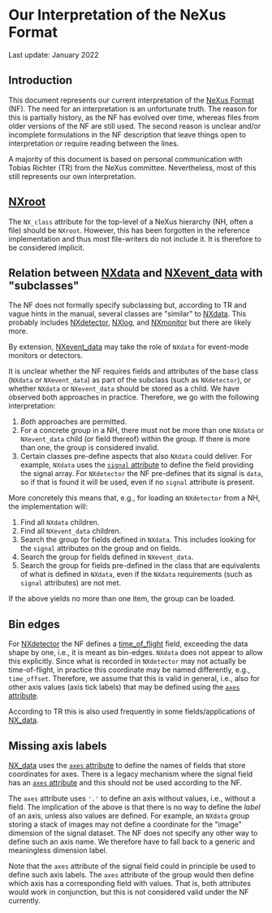 # Our Interpretation of the NeXus Format

Last update: January 2022

## Introduction

This document represents our current interpretation of the [NeXus Format](https://www.nexusformat.org/) (NF).
The need for an interpretation is an unfortunate truth.
The reason for this is partially history, as the NF has evolved over time, whereas files from older versions of the NF are still used.
The second reason is unclear and/or incomplete formulations in the NF description that leave things open to interpretation or require reading between the lines.

A majority of this document is based on personal communication with Tobias Richter (TR) from the NeXus committee.
Nevertheless, most of this still represents our own interpretation.

## [NXroot](https://manual.nexusformat.org/classes/base_classes/NXroot.html)

The `NX_class` attribute for the top-level of a NeXus hierarchy (NH, often a file) should be `NXroot`.
However, this has been forgotten in the reference implementation and thus most file-writers do not include it.
It is therefore to be considered implicit.

## Relation between [NXdata](https://manual.nexusformat.org/classes/base_classes/NXdata.html) and [NXevent_data](https://manual.nexusformat.org/classes/base_classes/NXevent_data.html) with "subclasses"

The NF does not formally specify subclassing but, according to TR and vague hints in the manual, several classes are "similar" to [NXdata](https://manual.nexusformat.org/classes/base_classes/NXdata.html).
This probably includes [NXdetector](https://manual.nexusformat.org/classes/base_classes/NXdetector.html), [NXlog](https://manual.nexusformat.org/classes/base_classes/NXlog.html), and [NXmonitor](https://manual.nexusformat.org/classes/base_classes/NXmonitor.html) but there are likely more.

By extension, [NXevent_data](https://manual.nexusformat.org/classes/base_classes/NXevent_data.html) may take the role of `NXdata` for event-mode monitors or detectors.

It is unclear whether the NF requires fields and attributes of the base class (`NXdata` or `NXevent_data`) as part of the subclass (such as `NXdetector`), or whether `NXdata` or `NXevent_data` should be stored as a child.
We have observed both approaches in practice.
Therefore, we go with the following interpretation:

1. *Both* approaches are permitted.
2. For a concrete group in a NH, there must not be more than one `NXdata` or `NXevent_data` child (or field thereof) within the group.
   If there is more than one, the group is considered invalid.
3. Certain classes pre-define aspects that also `NXdata` could deliver.
   For example, `NXdata` uses the [`signal` attribute](https://manual.nexusformat.org/classes/base_classes/NXdata.html#nxdata-signal-attribute) to define the field providing the signal array.
   For `NXdetector` the NF pre-defines that its signal is `data`, so if that is found it will be used, even if no `signal` attribute is present.

More concretely this means that, e.g., for loading an `NXdetector` from a NH, the implementation will:

1. Find all `NXdata` children.
2. Find all `NXevent_data` children.
3. Search the group for fields defined in `NXdata`.
   This includes looking for the `signal` attributes on the group and on fields.
4. Search the group for fields defined in `NXevent_data`.
5. Search the group for fields pre-defined in the class that are equivalents of what is defined in `NXdata`, even if the `NXdata` requirements (such as `signal` attributes) are not met.

If the above yields no more than one item, the group can be loaded.

## Bin edges

For [NXdetector](https://manual.nexusformat.org/classes/base_classes/NXdetector.html) the NF defines a [time_of_flight](https://manual.nexusformat.org/classes/base_classes/NXdetector.html#nxdetector-time-of-flight-field) field, exceeding the data shape by one, i.e., it is meant as bin-edges.
`NXdata` does not appear to allow this explicitly.
Since what is recorded in `NXdetector` may not actually be time-of-flight, in practice this coordinate may be named differently, e.g., `time_offset`.
Therefore, we assume that this is valid in general, i.e., also for other axis values (axis tick labels) that may be defined using the [`axes` attribute](https://manual.nexusformat.org/classes/base_classes/NXdata.html#nxdata-axes-attribute).

According to TR this is also used frequently in some fields/applications of [NX_data](https://manual.nexusformat.org/classes/base_classes/NX_data.html).

## Missing axis labels

[NX_data](https://manual.nexusformat.org/classes/base_classes/NX_data.html) uses the [`axes` attribute](https://manual.nexusformat.org/classes/base_classes/NXdata.html#nxdata-axes-attribute) to define the names of fields that store coordinates for axes.
There is a legacy mechanism where the signal field has an [`axes` attribute](https://manual.nexusformat.org/classes/base_classes/NXdata.html#nxdata-data-axes-attribute) and this should not be used according to the NF.

The `axes` attribute uses `'.'` to define an axis without values, i.e., without a field.
The implication of the above is that there is no way to define the *label* of an axis, unless also values are defined.
For example, an `NXdata` group storing a stack of images may not define a coordinate for the "image" dimension of the signal dataset.
The NF does not specify any other way to define such an axis name.
We therefore have to fall back to a generic and meaningless dimension label.

Note that the `axes` attribute of the signal field could in principle be used to define such axis labels.
The `axes` attribute of the group would then define which axis has a corresponding field with values.
That is, both attributes would work in conjunction, but this is not considered valid under the NF currently.
